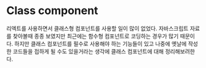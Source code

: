 # Class component

리엑트를 사용하면서 클래스형 컴포넌트를 사용할 일이 많이 없었다. 자바스크립트 자료를 찾아볼때 종종 보였지만 최근에는 함수형 컴포넌트로 코딩하는 경우가 많기 때문이다. 하지만 클래스 컴포넌트를 필수로 사용해야 하는 기능들이 있고 나중에 옛날에 작성한 코드들을 접하게 될 수도 있을거라는 생각에 클래스 컴포넌트에 대해 정리해보려한다.
